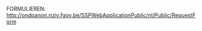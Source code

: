 <!-- TITLE: Aanvraag Hoofdstuk IV -->
<!-- MEER TREFWOORDEN: adviserend arts -->

FORMULIEREN:
http://ondpanon.riziv.fgov.be/SSPWebApplicationPublic/nl/Public/RequestForm